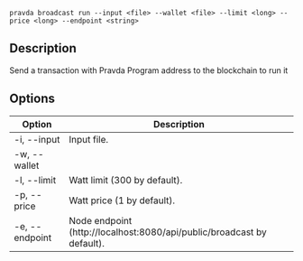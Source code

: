 ```pravda broadcast run --input <file> --wallet <file> --limit <long> --price <long> --endpoint <string>```

## Description
Send a transaction with Pravda Program address to the blockchain to run it
## Options

|Option|Description|
|----|----|
|-i, --input|Input file.
|-w, --wallet|
|-l, --limit|Watt limit (300 by default).
|-p, --price|Watt price (1 by default).
|-e, --endpoint|Node endpoint (http://localhost:8080/api/public/broadcast by default).
